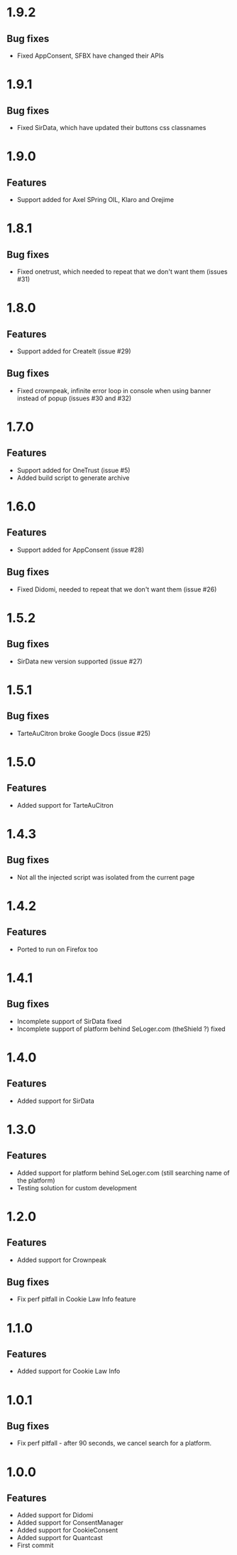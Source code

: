 # 1.9.2

## Bug fixes

  - Fixed AppConsent, SFBX have changed their APIs

# 1.9.1

## Bug fixes

  - Fixed SirData, which have updated their buttons css classnames

# 1.9.0

## Features

  - Support added for Axel SPring OIL, Klaro and Orejime

# 1.8.1

 
## Bug fixes

  - Fixed onetrust, which needed to repeat that we don't want them (issues #31)
  
# 1.8.0

## Features

  - Support added for CreateIt (issue #29)
  
## Bug fixes

  - Fixed crownpeak, infinite error loop in console when using banner instead of popup (issues #30 and #32)
  
# 1.7.0

## Features

  - Support added for OneTrust (issue #5)
  - Added build script to generate archive
  
# 1.6.0

## Features

  - Support added for AppConsent (issue #28)
  
## Bug fixes

  - Fixed Didomi, needed to repeat that we don't want them (issue #26)
  
# 1.5.2

## Bug fixes

  - SirData new version supported (issue #27)

# 1.5.1

## Bug fixes

  - TarteAuCitron broke Google Docs (issue #25)

# 1.5.0

## Features

  - Added support for TarteAuCitron
  
# 1.4.3

## Bug fixes

  - Not all the injected script was isolated from the current page

# 1.4.2

## Features

  - Ported to run on Firefox too

# 1.4.1

## Bug fixes

  - Incomplete support of SirData fixed
  - Incomplete support of platform behind SeLoger.com (theShield ?) fixed

# 1.4.0

## Features

  - Added support for SirData
  
# 1.3.0

## Features

  - Added support for platform behind SeLoger.com (still searching name of the platform)
  - Testing solution for custom development

# 1.2.0

## Features

  - Added support for Crownpeak

## Bug fixes

  - Fix perf pitfall in Cookie Law Info feature

# 1.1.0

## Features

  - Added support for Cookie Law Info

# 1.0.1

## Bug fixes

  - Fix perf pitfall - after 90 seconds, we cancel search for a platform.
  
# 1.0.0

## Features

  - Added support for Didomi
  - Added support for ConsentManager
  - Added support for CookieConsent
  - Added support for Quantcast
  - First commit
